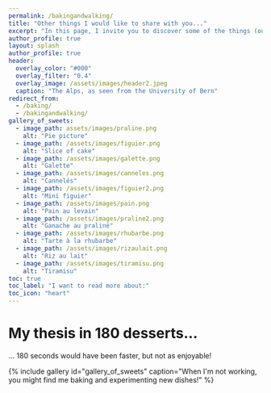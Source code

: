 ```yaml
---
permalink: /bakingandwalking/
title: "Other things I would like to share with you..."
excerpt: "In this page, I invite you to discover some of the things (outside the academic world) that I enjoyed over the last years! "
author_profile: true
layout: splash
author_profile: true
header:
  overlay_color: "#000"
  overlay_filter: "0.4"
  overlay_image: /assets/images/header2.jpeg
  caption: "The Alps, as seen from the University of Bern"
redirect_from: 
  - /baking/
  - /bakingandwalking/
gallery_of_sweets:
  - image_path: assets/images/praline.png
    alt: "Pie picture"
  - image_path: /assets/images/figuier.png
    alt: "Slice of cake"
  - image_path: /assets/images/galette.png
    alt: "Galette"
  - image_path: /assets/images/canneles.png
    alt: "Cannelés"
  - image_path: /assets/images/figuier2.png
    alt: "Mini figuier"
  - image_path: /assets/images/pain.png
    alt: "Pain au levain"
  - image_path: /assets/images/praline2.png
    alt: "Ganache au praliné"
  - image_path: /assets/images/rhubarbe.png
    alt: "Tarte à la rhubarbe"
  - image_path: /assets/images/rizaulait.png
    alt: "Riz au lait"
  - image_path: /assets/images/tiramisu.png
    alt: "Tiramisu"
toc: true
toc_label: "I want to read more about:"
toc_icon: "heart" 
---
```



# My thesis in 180 desserts...

... 180 seconds would have been faster, but not as enjoyable!

{% include gallery id="gallery_of_sweets" caption="When I'm not working, you might find me baking and experimenting new dishes!" %}

